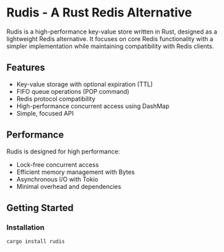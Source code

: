 # Rudis - A Rust Redis Alternative

Rudis is a high-performance key-value store written in Rust, designed as a lightweight Redis alternative. It focuses on core Redis functionality with a simpler implementation while maintaining compatibility with Redis clients.

## Features

- Key-value storage with optional expiration (TTL)
- FIFO queue operations (POP command)
- Redis protocol compatibility
- High-performance concurrent access using DashMap
- Simple, focused API

## Performance

Rudis is designed for high performance:
- Lock-free concurrent access
- Efficient memory management with Bytes
- Asynchronous I/O with Tokio
- Minimal overhead and dependencies

## Getting Started

### Installation

```bash
cargo install rudis